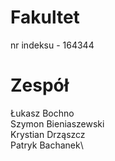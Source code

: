 # Fakultet
nr indeksu - 164344

# Zespół
Łukasz Bochno\
Szymon Bieniaszewski\
Krystian Drząszcz\
Patryk Bachanek\

